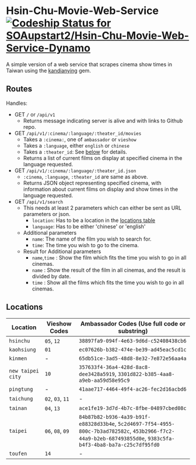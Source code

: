 # Hsin-Chu-Movie-Web-Service [ ![Codeship Status for SOAupstart2/Hsin-Chu-Movie-Web-Service-Dynamo](https://codeship.com/projects/55707910-82eb-0133-c213-7676354306ac/status?branch=master)](https://codeship.com/projects/121690)
A simple version of a web service that scrapes cinema show times in Taiwan using the [kandianying](https://github.com/SOAupstart2/Hsinchu_Movie) gem.

## Routes

Handles:
- GET `/` or `/api/v1`
  - Returns message indicating server is alive and with links to Github repo.
- GET `/api/v1/:cinema/:language/:theater_id/movies`
  - Takes a `:cinema:`, one of `ambassador` or `vieshow`
  - Takes a `:language`, either `english` or `chinese`
  - Takes a `:theater_id`: See [below](#locations) for details.
  - Returns a list of current films on display at specified cinema in the language requested.
- GET `/api/v1/:cinema/:language/:theater_id.json`
  - `:cinema`, `:language`, `:theater_id` are same as above.
  - Returns JSON object representing specified cinema, with information about current films on display and show times in the language requested.
- GET `/api/v1/search`
  - This needs at least 2 parameters which can either be sent as URL parameters or json.
    - `location`: Has to be a location in the [locations table](#locations)
    - `language`: Has to be either 'chinese' or 'english'
  - Additional parameters
    - `name`: The name of the film you wish to search for.
    - `time`: The time you wish to go to the cinema.
  - Result for Additional parameters
    - `name`,`time` : Show the film which fits the time you wish to go in all cinemas.
    - `name` : Show the result of the film in all cinemas, and the result is divided by date.
    - `time` : Show all the films which fits the time you wish to go in all cinemas.

## Locations

Location          | Vieshow Codes    | Ambassador Codes (Use full code or substring)
----------------- | ---------------- | ----------------------------------------------
`hsinchu`         | `05`, `12`       | `38897fa9-094f-4e63-9d6d-c52408438cb6`
`kaohsiung`       | `01`             | `ec07626b-b382-474e-be39-ad45eac5cd1c`
`kinmen`          | -                | `65db51ce-3ad5-48d8-8e32-7e872e56aa4a`
`new taipei city` | `10`             | `357633f4-36a4-428d-8ac8-dee3428a5919`, `3301d822-b385-4aa8-a9eb-aa59d58e95c9`
`pingtung`        | -                | `41aae717-4464-49f4-ac26-fec2d16acbd6`
`taichung`        | `02`, `03`, `11` | -
`tainan`          | `04`, `13`       | `ace1fe19-3d7d-4b7c-8fbe-04897cbed08c`
`taipei`          | `06`, `08`, `09` | `84b87b82-b936-4a39-b91f-e88328d33b4e`, `5c2d4697-7f54-4955-800c-7b3ad782582c`, `453b2966-f7c2-44a9-b2eb-687493855d0e`, `9383c5fa-b4f3-4ba8-ba7a-c25c7df95fd0`
`toufen`          | `14`             | -
